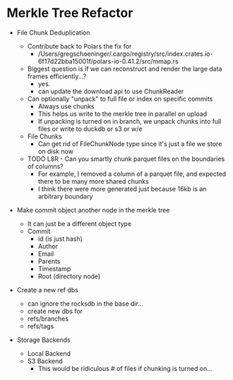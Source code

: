 # Merkle Tree Refactor

* File Chunk Deduplication
  * Contribute back to Polars the fix for 
    * /Users/gregschoeninger/.cargo/registry/src/index.crates.io-6f17d22bba15001f/polars-io-0.41.2/src/mmap.rs
  * Biggest question is if we can reconstruct and render the large data frames efficiently...?
    * yes.
    * can update the download api to use ChunkReader
  * Can optionally "unpack" to full file or index on specific commits
    * Always use chunks
    * This helps us write to the merkle tree in parallel on upload
    * If unpacking is turned on in branch, we unpack chunks into full files or write to duckdb or s3 or w/e
  * File Chunks
    * Can get rid of FileChunkNode type since it's just a file we store on disk now
  * TODO L8R - Can you smartly chunk parquet files on the boundaries of columns?
    * For example, I removed a column of a parquet file, and expected there to be many more shared chunks
    * I think there were more generated just because 16kb is an arbitrary boundary


* Make commit object another node in the merkle tree
  * It can just be a different object type
  * Commit
    * id (is just hash)
    * Author
    * Email
    * Parents
    * Timestamp
    * Root (directory node)
* Create a new ref dbs
  * can ignore the rocksdb in the base dir...
  * create new dbs for
  * refs/branches
  * refs/tags

* Storage Backends
  * Local Backend
  * S3 Backend
    * This would be ridiculous # of files if chunking is turned on...